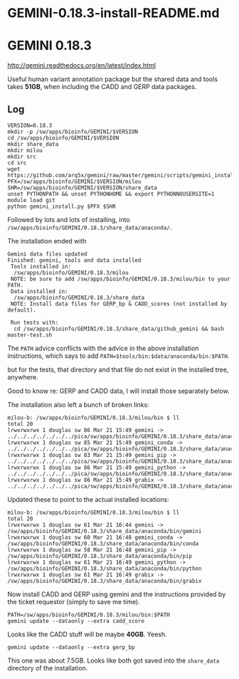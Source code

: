 # GEMINI-0.18.3-install-README.md

GEMINI 0.18.3
=============

<http://gemini.readthedocs.org/en/latest/index.html>

Useful human variant annotation package but the shared data and tools takes **51GB**, when including the CADD and GERP data packages.

Log
---

    VERSION=0.18.3
    mkdir -p /sw/apps/bioinfo/GEMINI/$VERSION
    cd /sw/apps/bioinfo/GEMINI/$VERSION
    mkdir share_data
    mkdir milou
    mkdir src
    cd src
    wget https://github.com/arq5x/gemini/raw/master/gemini/scripts/gemini_install.py
    PFX=/sw/apps/bioinfo/GEMINI/$VERSION/milou
    SHR=/sw/apps/bioinfo/GEMINI/$VERSION/share_data
    unset PYTHONPATH && unset PYTHONHOME && export PYTHONNOUSERSITE=1
    module load git
    python gemini_install.py $PFX $SHR

Followed by lots and lots of installing, into
`/sw/apps/bioinfo/GEMINI/0.18.3/share_data/anaconda/`.

The installation ended with 

```
Gemini data files updated
Finished: gemini, tools and data installed
 Tools installed in:
  /sw/apps/bioinfo/GEMINI/0.18.3/milou
 NOTE: be sure to add /sw/apps/bioinfo/GEMINI/0.18.3/milou/bin to your PATH.
 Data installed in:
  /sw/apps/bioinfo/GEMINI/0.18.3/share_data
 NOTE: Install data files for GERP_bp & CADD_scores (not installed by default).

 Run tests with:
  cd /sw/apps/bioinfo/GEMINI/0.18.3/share_data/github_gemini && bash master-test.sh
```

The `PATH` advice conflicts with the advice in the above installation instructions, which says to add `PATH=$tools/bin:$data/anaconda/bin:$PATH`.

but for the tests, that directory and that file do not exist in the installed
tree, anywhere.

Good to know re: GERP and CADD data, I will install those separately below.

The installation also left a bunch of broken links:

```
milou-b: /sw/apps/bioinfo/GEMINI/0.18.3/milou/bin $ ll
total 20
lrwxrwxrwx 1 douglas sw 86 Mar 21 15:49 gemini -> ../../../../../../../pica/sw/apps/bioinfo/GEMINI/0.18.3/share_data/anaconda/bin/gemini
lrwxrwxrwx 1 douglas sw 85 Mar 21 15:49 gemini_conda -> ../../../../../../../pica/sw/apps/bioinfo/GEMINI/0.18.3/share_data/anaconda/bin/conda
lrwxrwxrwx 1 douglas sw 83 Mar 21 15:49 gemini_pip -> ../../../../../../../pica/sw/apps/bioinfo/GEMINI/0.18.3/share_data/anaconda/bin/pip
lrwxrwxrwx 1 douglas sw 86 Mar 21 15:49 gemini_python -> ../../../../../../../pica/sw/apps/bioinfo/GEMINI/0.18.3/share_data/anaconda/bin/python
lrwxrwxrwx 1 douglas sw 86 Mar 21 15:49 grabix -> ../../../../../../../pica/sw/apps/bioinfo/GEMINI/0.18.3/share_data/anaconda/bin/grabix
```

Updated these to point to the actual installed locations:

```
milou-b: /sw/apps/bioinfo/GEMINI/0.18.3/milou/bin $ ll
total 20
lrwxrwxrwx 1 douglas sw 61 Mar 21 16:44 gemini -> /sw/apps/bioinfo/GEMINI/0.18.3/share_data/anaconda/bin/gemini
lrwxrwxrwx 1 douglas sw 60 Mar 21 16:48 gemini_conda -> /sw/apps/bioinfo/GEMINI/0.18.3/share_data/anaconda/bin/conda
lrwxrwxrwx 1 douglas sw 58 Mar 21 16:48 gemini_pip -> /sw/apps/bioinfo/GEMINI/0.18.3/share_data/anaconda/bin/pip
lrwxrwxrwx 1 douglas sw 61 Mar 21 16:49 gemini_python -> /sw/apps/bioinfo/GEMINI/0.18.3/share_data/anaconda/bin/python
lrwxrwxrwx 1 douglas sw 61 Mar 21 16:49 grabix -> /sw/apps/bioinfo/GEMINI/0.18.3/share_data/anaconda/bin/grabix
```

Now install CADD and GERP using gemini and the instructions provided by the ticket requestor (simply to save me time).


```
PATH=/sw/apps/bioinfo/GEMINI/0.18.3/milou/bin:$PATH
gemini update --dataonly --extra cadd_score
```

Looks like the CADD stuff will be maybe **40GB**.  Yeesh.

```
gemini update --dataonly --extra gerp_bp
```

This one was about 7.5GB.  Looks like both got saved into the `share_data` directory of the installation.

